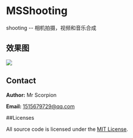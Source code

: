 # MSShooting
shooting  -- 相机拍摄，视频和音乐合成
## 效果图

![](Explode.gif)

## Contact

**Author:** Mr Scorpion

**Email:** 1515679729@qq.com

##Licenses

All source code is licensed under the [MIT License](https://github.com/mrscorpion/MSShooting/blob/master/LICENSE).
